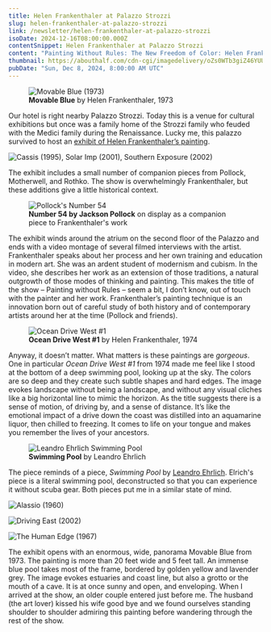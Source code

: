 ```yaml
---
title: Helen Frankenthaler at Palazzo Strozzi
slug: helen-frankenthaler-at-palazzo-strozzi
link: /newsletter/helen-frankenthaler-at-palazzo-strozzi
isoDate: 2024-12-16T08:00:00.000Z
contentSnippet: Helen Frankenthaler at Palazzo Strozzi
content: "Painting Without Rules: The New Freedom of Color: Helen Frankenthaler in Dialogue with Pollock, Rothko, and Motherwell"
thumbnail: https://abouthalf.com/cdn-cgi/imagedelivery/oZs0WTb3giZ46YUUQdHDjQ/4b073940-e46d-43eb-e9be-1211519e9100/public
pubDate: "Sun, Dec 8, 2024, 8:00:00 AM UTC"
---
```


<figure>
    <img src="https://abouthalf.com/cdn-cgi/image/foramt=auto,quality=75/https://abouthalf.com/cdn-cgi/imagedelivery/oZs0WTb3giZ46YUUQdHDjQ/4b073940-e46d-43eb-e9be-1211519e9100/public" alt="Movable Blue (1973)">
    <figcaption>
        <b>Movable Blue</b> by Helen Frankenthaler, 1973
    </figcaption>
</figure>

Our hotel is right nearby Palazzo Strozzi. Today this is a venue for cultural exhibitions but once was a family home of the Strozzi family who feuded with the Medici family during the Renaissance. Lucky me, this palazzo survived to host an [exhibit of Helen Frankenthaler’s painting](https://www.palazzostrozzi.org/en/archivio/exhibitions/helen-frankenthaler/).

![Cassis (1995), Solar Imp (2001), Southern Exposure (2002)](https://abouthalf.com/cdn-cgi/image/foramt=auto,quality=75/https://abouthalf.com/cdn-cgi/imagedelivery/oZs0WTb3giZ46YUUQdHDjQ/ef27af8f-8723-4c32-f9ac-64f5705e1f00/public)

The exhibit includes a small number of companion pieces from Pollock, Motherwell, and Rothko. The show is overwhelmingly Frankenthaler, but these additions give a little historical context.

<figure>
    <img src="https://abouthalf.com/cdn-cgi/image/foramt=auto,quality=75/https://abouthalf.com/cdn-cgi/imagedelivery/oZs0WTb3giZ46YUUQdHDjQ/fb2406b1-1086-451f-c3e1-f94c1e15be00/public" alt="Pollock's Number 54">
    <figcaption><b>Number 54 by Jackson Pollock</b> on display as a companion piece to Frankenthaler's work</figcaption>
</figure>

The exhibit winds around the atrium on the second floor of the Palazzo and ends with a video montage of several filmed interviews with the artist. Frankenthaler speaks about her process and her own training and education in modern art. She was an ardent student of modernism and cubism. In the video, she describes her work as an extension of those traditions, a natural outgrowth of those modes of thinking and painting. This makes the title of the show – Painting without Rules – seem a bit, I don’t know, out of touch with the painter and her work. Frankenthaler’s painting technique is an innovation born out of careful study of both history and of contemporary artists around her at the time (Pollock and friends).

<figure>
    <img src="https://abouthalf.com/cdn-cgi/image/foramt=auto,quality=75/https://abouthalf.com/cdn-cgi/imagedelivery/oZs0WTb3giZ46YUUQdHDjQ/201c4e53-2820-4cd7-1065-f0ab8c4d2200/public" alt="Ocean Drive West #1">
    <figcaption>
        <b>Ocean Drive West #1</b> by Helen Frankenthaler, 1974
    </figcaption>
</figure>

Anyway, it doesn’t matter. What matters is these paintings are _gorgeous_. One in particular _Ocean Drive West #1_ from 1974 made me feel like I stood at the bottom of a deep swimming pool, looking up at the sky. The colors are so deep and they create such subtle shapes and hard edges. The image evokes landscape without being a landscape, and without any visual cliches like a big horizontal line to mimic the horizon. As the title suggests there is a sense of motion, of driving by, and a sense of distance. It’s like the emotional impact of a drive down the coast was distilled into an aquamarine liquor, then chilled to freezing. It comes to life on your tongue and makes you remember the lives of your ancestors.

<figure>
    <img src="https://abouthalf.com/cdn-cgi/image/foramt=auto,quality=75/https://abouthalf.com/cdn-cgi/imagedelivery/oZs0WTb3giZ46YUUQdHDjQ/da708580-5008-43bd-2bd6-fd9746611f00/public" alt="Leandro Ehrlich Swimming Pool">
    <figcaption>
        <b>Swimming Pool</b> by Leandro Ehrlich
    </figcaption>
</figure>

The piece reminds of a piece, _Swimming Pool_ by [Leandro Ehrlich](https://www.moma.org/calendar/exhibitions/4922). Elrich's piece is a literal swimming pool, deconstructed so that you can experience it without scuba gear. Both pieces put me in a similar state of mind.

![Alassio (1960)](https://abouthalf.com/cdn-cgi/image/foramt=auto,quality=75/https://abouthalf.com/cdn-cgi/imagedelivery/oZs0WTb3giZ46YUUQdHDjQ/2abf82ca-876a-4431-c1c2-b8d88933e700/public)

![Driving East (2002)](https://abouthalf.com/cdn-cgi/image/foramt=auto,quality=75/https://abouthalf.com/cdn-cgi/imagedelivery/oZs0WTb3giZ46YUUQdHDjQ/ad98d949-2d8d-4fbc-a926-4b4014630a00/public)

![The Human Edge (1967)](https://abouthalf.com/cdn-cgi/image/foramt=auto,quality=75/https://abouthalf.com/cdn-cgi/imagedelivery/oZs0WTb3giZ46YUUQdHDjQ/a368ce33-ee89-4954-dc25-7f6d3fe91e00/public)

The exhibit opens with an enormous, wide, panorama Movable Blue from 1973. The painting is more than 20 feet wide and 5 feet tall. An immense blue pool takes most of the frame, bordered by golden yellow and lavender grey. The image evokes estuaries and coast line, but also a grotto or the mouth of a cave. It is at once sunny and open, and enveloping. When I arrived at the show, an older couple entered just before me. The husband (the art lover) kissed his wife good bye and we found ourselves standing shoulder to shoulder admiring this painting before wandering through the rest of the show.

